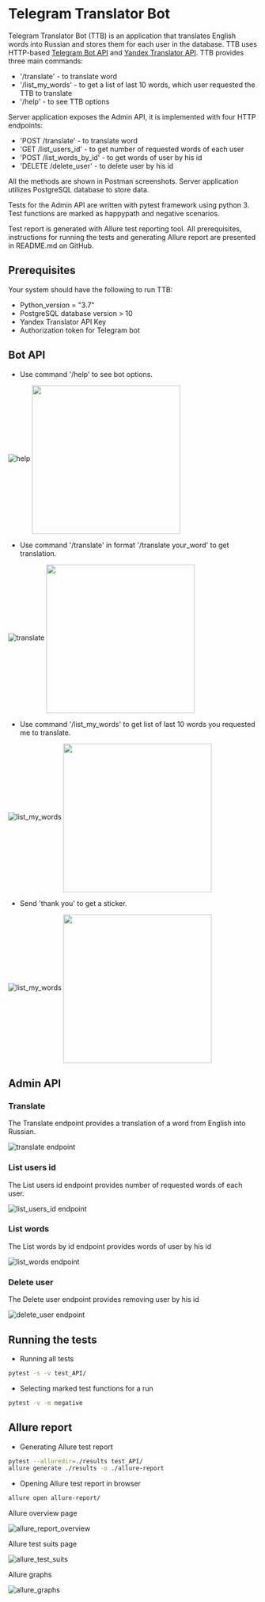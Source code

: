 # Telegram Translator Bot
Telegram Translator Bot (TTB) is an application that translates English words into Russian and stores them for each user in the database. TTB uses HTTP-based [Telegram Bot API](https://core.telegram.org/bots/api) and [Yandex Translator API](https://yandex.ru/dev/translate/doc/dg/concepts/about-docpage/).
TTB provides three main commands:
- '/translate' - to translate word
- '/list_my_words' - to get a list of last 10 words, which user requested the TTB to translate
- '/help' - to see TTB options

Server application exposes the Admin API, it is implemented with four HTTP endpoints:
- 'POST /translate' - to translate word
- 'GET /list_users_id' - to get number of requested words of each user
- 'POST /list_words_by_id' - to get words of user by his id
- 'DELETE /delete_user' - to delete user by his id

All the methods are shown in Postman screenshots. Server application utilizes PostgreSQL database to store data.

Tests for the Admin API are written with pytest framework using python 3. Test functions are marked as happypath and negative scenarios.

Test report is generated with Allure test reporting tool. All prerequisites, instructions for running the tests and generating Allure report are presented in README.md on GitHub.
## Prerequisites
Your system should have the following to run TTB:
* Python_version = "3.7"
* PostgreSQL database version > 10
* Yandex Translator API Key
* Authorization token for Telegram bot

## Bot API

* Use command '/help' to see bot options.

![help](/images/help.png) <img src="/images/help.png" width=300 align=center>

* Use command '/translate' in format '/translate your_word' to get translation.

![translate](/images/translate_hi.png) <img src="/images/translate_hi.png" width=300 align=center>

* Use command '/list_my_words' to get list of last 10 words you requested me to translate. 

![list_my_words](/images/list_my_words.png) <img src="/images/list_my_words.png" width=300 align=center>

* Send 'thank you' to get a sticker.

![list_my_words](/images/thank_you.png) <img src="/images/thank_you.png" width=300 align=center>
                                 
## Admin API
###  Translate 

The Translate endpoint provides a translation of a word from English into Russian.

![translate endpoint](/images/translate.png)

###  List users id

The List users id endpoint provides number of requested words of each user.

![list_users_id endpoint](/images/list_users_id.png)

###  List words

The List words by id endpoint provides words of user by his id

![list_words endpoint](/images/list_words.png)

###  Delete user

The Delete user endpoint provides removing user by his id 

![delete_user endpoint](/images/delete_user.png)

## Running the tests
* Running all tests
```bash
pytest -s -v test_API/
```
* Selecting marked test functions for a run
```bash
pytest -v -m negative
```

## Allure report

* Generating Allure test report

```bash
pytest --alluredir=./results test_API/
allure generate ./results -o ./allure-report
```
* Opening Allure test report in browser 
```bash
allure open allure-report/
```
Allure overview page

![allure_report_overview](/images/allure_report_overview.png)

Allure test suits page

![allure_test_suits](/images/allure_test_suits.png)

Allure graphs

![allure_graphs](/images/allure_graphs.png)
